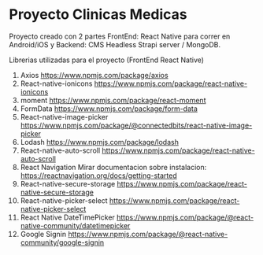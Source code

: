 # Proyecto Clinicas Medicas
Proyecto creado con 2 partes  FrontEnd: React Native para correr en Android/iOS  y Backend: CMS Headless Strapi server / MongoDB.

Librerias utilizadas para el proyecto (FrontEnd  React Native)


1. Axios  https://www.npmjs.com/package/axios
2. React-native-ionicons  https://www.npmjs.com/package/react-native-ionicons
3. moment https://www.npmjs.com/package/react-moment
4. FormData https://www.npmjs.com/package/form-data
5. React-native-image-picker    https://www.npmjs.com/package/@connectedbits/react-native-image-picker
6. Lodash  https://www.npmjs.com/package/lodash
7. React-native-auto-scroll https://www.npmjs.com/package/react-native-auto-scroll
8. React Navigation    Mirar documentacion sobre instalacion:  https://reactnavigation.org/docs/getting-started
9. React-native-secure-storage   https://www.npmjs.com/package/react-native-secure-storage
10. React-native-picker-select https://www.npmjs.com/package/react-native-picker-select
11. React Native DateTimePicker  https://www.npmjs.com/package/@react-native-community/datetimepicker
12. Google Signin    https://www.npmjs.com/package/@react-native-community/google-signin

